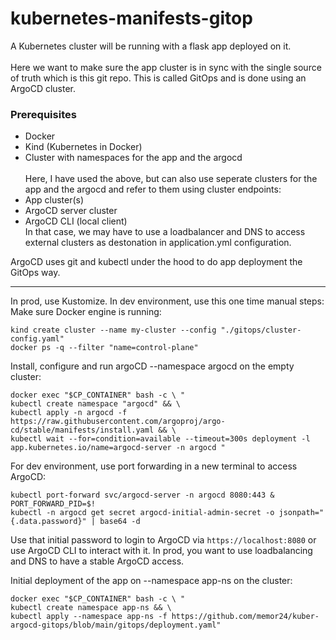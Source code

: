 # kubernetes-manifests-gitop
A Kubernetes cluster will be running with a flask app deployed on it. \
\
Here we want to make sure the app cluster is in sync with the single source of truth which is this git repo. This is called GitOps and is done using an ArgoCD cluster.

### Prerequisites

- Docker
- Kind (Kubernetes in Docker)
- Cluster with namespaces for the app and the argocd \
  \
Here, I have used the above, but can also use seperate clusters for the app and the argocd and refer to them using cluster endpoints:
- App cluster(s)
- ArgoCD server cluster 
- ArgoCD CLI (local client) \
In that case, we may have to use a loadbalancer and DNS to access external clusters as destonation in application.yml configuration.

ArgoCD uses git and kubectl under the hood to do app deployment the GitOps way. 

*************************************************************
In prod, use Kustomize. In dev environment, use this one time manual steps:
\
Make sure Docker engine is running:
```
kind create cluster --name my-cluster --config "./gitops/cluster-config.yaml"
docker ps -q --filter "name=control-plane"
```

Install, configure and run argoCD --namespace argocd on the empty cluster:
```
docker exec "$CP_CONTAINER" bash -c \ "
kubectl create namespace "argocd" && \
kubectl apply -n argocd -f https://raw.githubusercontent.com/argoproj/argo-cd/stable/manifests/install.yaml && \
kubectl wait --for=condition=available --timeout=300s deployment -l app.kubernetes.io/name=argocd-server -n argocd "           
```
For dev environment, use port forwarding in a new terminal to access ArgoCD:
```
kubectl port-forward svc/argocd-server -n argocd 8080:443 & PORT_FORWARD_PID=$!
kubectl -n argocd get secret argocd-initial-admin-secret -o jsonpath="{.data.password}" | base64 -d
```
Use that initial password to login to ArgoCD via `https://localhost:8080` or use ArgoCD CLI to interact with it.
In prod, you want to use loadbalancing and DNS to have a stable ArgoCD access.

Initial deployment of the app on --namespace app-ns on the cluster:
```
docker exec "$CP_CONTAINER" bash -c \ "
kubectl create namespace app-ns && \
kubectl apply --namespace app-ns -f https://github.com/memor24/kuber-argocd-gitops/blob/main/gitops/deployment.yaml"
```
